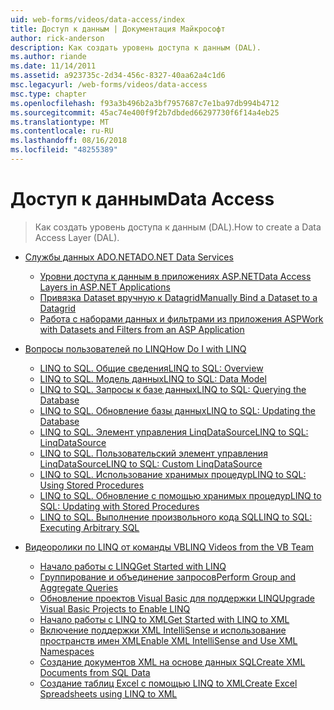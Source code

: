 ```yaml
---
uid: web-forms/videos/data-access/index
title: Доступ к данным | Документация Майкрософт
author: rick-anderson
description: Как создать уровень доступа к данным (DAL).
ms.author: riande
ms.date: 11/14/2011
ms.assetid: a923735c-2d34-456c-8327-40aa62a4c1d6
msc.legacyurl: /web-forms/videos/data-access
msc.type: chapter
ms.openlocfilehash: f93a3b496b2a3bf7957687c7e1ba97db994b4712
ms.sourcegitcommit: 45ac74e400f9f2b7dbded66297730f6f14a4eb25
ms.translationtype: MT
ms.contentlocale: ru-RU
ms.lasthandoff: 08/16/2018
ms.locfileid: "48255389"
---
```

<a name="data-access"></a><span data-ttu-id="868e9-103">Доступ к данным</span><span class="sxs-lookup"><span data-stu-id="868e9-103">Data Access</span></span>
====================
> <span data-ttu-id="868e9-104">Как создать уровень доступа к данным (DAL).</span><span class="sxs-lookup"><span data-stu-id="868e9-104">How to create a Data Access Layer (DAL).</span></span>


- [<span data-ttu-id="868e9-105">Службы данных ADO.NET</span><span class="sxs-lookup"><span data-stu-id="868e9-105">ADO.NET Data Services</span></span>](adonet-data-services/index.md)

    - [<span data-ttu-id="868e9-106">Уровни доступа к данным в приложениях ASP.NET</span><span class="sxs-lookup"><span data-stu-id="868e9-106">Data Access Layers in ASP.NET Applications</span></span>](adonet-data-services/data-access-layers-in-aspnet-applications.md)
    - [<span data-ttu-id="868e9-107">Привязка Dataset вручную к Datagrid</span><span class="sxs-lookup"><span data-stu-id="868e9-107">Manually Bind a Dataset to a Datagrid</span></span>](adonet-data-services/how-to-manually-bind-a-dataset-to-a-datagrid.md)
    - [<span data-ttu-id="868e9-108">Работа с наборами данных и фильтрами из приложения ASP</span><span class="sxs-lookup"><span data-stu-id="868e9-108">Work with Datasets and Filters from an ASP Application</span></span>](adonet-data-services/how-to-work-with-datasets-and-filters-from-an-asp-application.md)
- [<span data-ttu-id="868e9-109">Вопросы пользователей по LINQ</span><span class="sxs-lookup"><span data-stu-id="868e9-109">How Do I with LINQ</span></span>](how-do-i-with-linq/index.md)

    - [<span data-ttu-id="868e9-110">LINQ to SQL. Общие сведения</span><span class="sxs-lookup"><span data-stu-id="868e9-110">LINQ to SQL: Overview</span></span>](how-do-i-with-linq/how-do-i-linq-to-sql-overview.md)
    - [<span data-ttu-id="868e9-111">LINQ to SQL. Модель данных</span><span class="sxs-lookup"><span data-stu-id="868e9-111">LINQ to SQL: Data Model</span></span>](how-do-i-with-linq/how-do-i-linq-to-sql-data-model.md)
    - [<span data-ttu-id="868e9-112">LINQ to SQL. Запросы к базе данных</span><span class="sxs-lookup"><span data-stu-id="868e9-112">LINQ to SQL: Querying the Database</span></span>](how-do-i-with-linq/how-do-i-linq-to-sql-querying-the-database.md)
    - [<span data-ttu-id="868e9-113">LINQ to SQL. Обновление базы данных</span><span class="sxs-lookup"><span data-stu-id="868e9-113">LINQ to SQL: Updating the Database</span></span>](how-do-i-with-linq/how-do-i-linq-to-sql-updating-the-database.md)
    - [<span data-ttu-id="868e9-114">LINQ to SQL. Элемент управления LinqDataSource</span><span class="sxs-lookup"><span data-stu-id="868e9-114">LINQ to SQL: LinqDataSource</span></span>](how-do-i-with-linq/how-do-i-linq-to-sql-linqdatasource.md)
    - [<span data-ttu-id="868e9-115">LINQ to SQL. Пользовательский элемент управления LinqDataSource</span><span class="sxs-lookup"><span data-stu-id="868e9-115">LINQ to SQL: Custom LinqDataSource</span></span>](how-do-i-with-linq/how-do-i-linq-to-sql-custom-linqdatasource.md)
    - [<span data-ttu-id="868e9-116">LINQ to SQL. Использование хранимых процедур</span><span class="sxs-lookup"><span data-stu-id="868e9-116">LINQ to SQL: Using Stored Procedures</span></span>](how-do-i-with-linq/how-do-i-linq-to-sql-using-stored-procedures.md)
    - [<span data-ttu-id="868e9-117">LINQ to SQL. Обновление с помощью хранимых процедур</span><span class="sxs-lookup"><span data-stu-id="868e9-117">LINQ to SQL: Updating with Stored Procedures</span></span>](how-do-i-with-linq/how-do-i-linq-to-sql-updating-with-stored-procedures.md)
    - [<span data-ttu-id="868e9-118">LINQ to SQL. Выполнение произвольного кода SQL</span><span class="sxs-lookup"><span data-stu-id="868e9-118">LINQ to SQL: Executing Arbitrary SQL</span></span>](how-do-i-with-linq/how-do-i-linq-to-sql-executing-arbitrary-sql.md)
- [<span data-ttu-id="868e9-119">Видеоролики по LINQ от команды VB</span><span class="sxs-lookup"><span data-stu-id="868e9-119">LINQ Videos from the VB Team</span></span>](linq-videos-from-the-vb-team/index.md)

    - [<span data-ttu-id="868e9-120">Начало работы с LINQ</span><span class="sxs-lookup"><span data-stu-id="868e9-120">Get Started with LINQ</span></span>](linq-videos-from-the-vb-team/how-do-i-get-started-with-linq.md)
    - [<span data-ttu-id="868e9-121">Группирование и объединение запросов</span><span class="sxs-lookup"><span data-stu-id="868e9-121">Perform Group and Aggregate Queries</span></span>](linq-videos-from-the-vb-team/how-do-i-perform-group-and-aggregate-queries.md)
    - [<span data-ttu-id="868e9-122">Обновление проектов Visual Basic для поддержки LINQ</span><span class="sxs-lookup"><span data-stu-id="868e9-122">Upgrade Visual Basic Projects to Enable LINQ</span></span>](linq-videos-from-the-vb-team/how-do-i-upgrade-visual-basic-projects-to-enable-linq.md)
    - [<span data-ttu-id="868e9-123">Начало работы с LINQ to XML</span><span class="sxs-lookup"><span data-stu-id="868e9-123">Get Started with LINQ to XML</span></span>](linq-videos-from-the-vb-team/how-do-i-get-started-with-linq-to-xml.md)
    - [<span data-ttu-id="868e9-124">Включение поддержки XML IntelliSense и использование пространств имен XML</span><span class="sxs-lookup"><span data-stu-id="868e9-124">Enable XML IntelliSense and Use XML Namespaces</span></span>](linq-videos-from-the-vb-team/how-do-i-enable-xml-intellisense-and-use-xml-namespaces.md)
    - [<span data-ttu-id="868e9-125">Создание документов XML на основе данных SQL</span><span class="sxs-lookup"><span data-stu-id="868e9-125">Create XML Documents from SQL Data</span></span>](linq-videos-from-the-vb-team/how-do-i-create-xml-documents-from-sql-data.md)
    - [<span data-ttu-id="868e9-126">Создание таблиц Excel с помощью LINQ to XML</span><span class="sxs-lookup"><span data-stu-id="868e9-126">Create Excel Spreadsheets using LINQ to XML</span></span>](linq-videos-from-the-vb-team/how-do-i-create-excel-spreadsheets-using-linq-to-xml.md)

